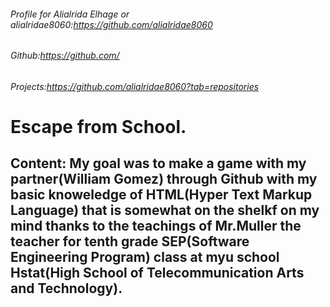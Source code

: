 ###### Profile for Alialrida Elhage or alialridae8060:https://github.com/alialridae8060 
###### Github:https://github.com/
###### Projects:https://github.com/alialridae8060?tab=repositories
# Escape from School.
## Content: My goal was to make a game with my partner(William Gomez) through Github with my basic knoweledge of HTML(Hyper Text Markup Language) that is somewhat on the shelkf on my mind thanks to the teachings of Mr.Muller the teacher for tenth grade SEP(Software Engineering Program) class at myu school Hstat(High School of Telecommunication Arts and Technology).
## 
